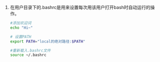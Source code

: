 1. 在用户目录下的.bashrc是用来设置每次用该用户打开bash时自动运行的操作。
    ```bash
    #添加欢迎词
    echo "Hi~"

    # 设置PATH
    export PATH="local的绝对路径:$PATH"

    #重新载入.bashrc文件
    source ~/.bashrc
    ```